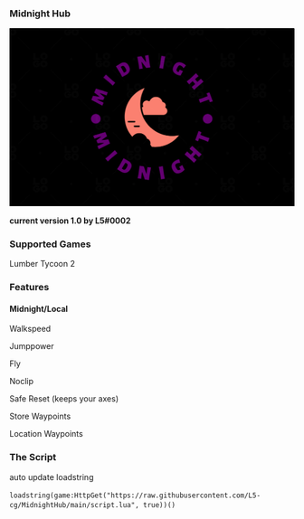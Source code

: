 ### Midnight Hub

![midnight](094E56B8-25EE-4919-AA7D-2785F2B7F81D.jpeg)

**current version 1.0
by L5#0002**

### Supported Games

Lumber Tycoon 2

### Features

#### Midnight/Local

Walkspeed

Jumppower

Fly

Noclip

Safe Reset (keeps your axes)

Store Waypoints

Location Waypoints

### The Script

auto update loadstring

`loadstring(game:HttpGet("https://raw.githubusercontent.com/L5-cg/MidnightHub/main/script.lua", true))()`
